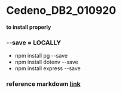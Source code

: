 # Cedeno_DB2_010920
__to install properly__ 
### --save = LOCALLY 
- npm install pg --save
- npm install dotenv --save
- npm install express --save 


### reference markdown [link](https://en.support.wordpress.com/markdown-quick-reference/ "click here")
